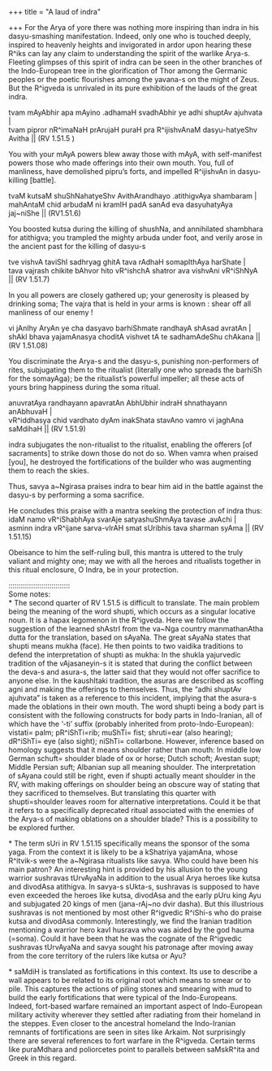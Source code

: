 +++
title = "A laud of indra"

+++
For the Arya of yore there was nothing more inspiring than indra in his
dasyu-smashing manifestation. Indeed, only one who is touched deeply,
inspired to heavenly heights and invigorated in ardor upon hearing these
R^iks can lay any claim to understanding the spirit of the warlike
Arya-s. Fleeting glimpses of this spirit of indra can be seen in the
other branches of the Indo-European tree in the glorification of Thor
among the Germanic peoples or the poetic flourishes among the yavana-s
on the might of Zeus. But the R^igveda is unrivaled in its pure
exhibition of the lauds of the great indra.

tvam mAyAbhir apa mAyino .adhamaH svadhAbhir ye adhi shuptAv ajuhvata
|  
tvam pipror nR^imaNaH prArujaH puraH pra R^ijishvAnaM dasyu-hatyeShv
Avitha || (RV 1.51.5 )

You with your mAyA powers blew away those with mAyA, with self-manifest
powers those who made offerings into their own mouth. You, full of
manliness, have demolished pipru’s forts, and impelled R^ijishvAn in
dasyu-killing \[battle\].

tvaM kutsaM shuShNahatyeShv AvithArandhayo .atithigvAya shambaram |  
mahAntaM chid arbudaM ni kramIH padA sanAd eva dasyuhatyAya jaj\~niShe
|| (RV1.51.6)

You boosted kutsa during the killing of shushNa, and annihilated
shambhara for atithigva; you trampled the mighty arbuda under foot, and
verily arose in the ancient past for the killing of dasyu-s

tve vishvA taviShI sadhryag ghitA tava rAdhaH somapIthAya harShate |  
tava vajrash chikite bAhvor hito vR^ishchA shatror ava vishvAni
vR^iShNyA || (RV 1.51.7)

In you all powers are closely gathered up; your generosity is pleased by
drinking soma; The vajra that is held in your arms is known : shear off
all manliness of our enemy \!

vi jAnIhy AryAn ye cha dasyavo barhiShmate randhayA shAsad avratAn |  
shAkI bhava yajamAnasya choditA vishvet tA te sadhamAdeShu chAkana ||
(RV 1.51.08)

You discriminate the Arya-s and the dasyu-s, punishing non-performers of
rites, subjugating them to the ritualist (literally one who spreads the
barhiSh for the somayAga); be the ritualist’s powerful impeller; all
these acts of yours bring happiness during the soma ritual.

anuvratAya randhayann apavratAn AbhUbhir indraH shnathayann anAbhuvaH
|  
vR^iddhasya chid vardhato dyAm inakShata stavAno vamro vi jaghAna
saMdihaH || (RV 1.51.9)

indra subjugates the non-ritualist to the ritualist, enabling the
offerers \[of sacraments\] to strike down those do not do so. When vamra
when praised \[you\], he destroyed the fortifications of the builder who
was augmenting them to reach the skies.

Thus, savya a\~Ngirasa praises indra to bear him aid in the battle
against the dasyu-s by performing a soma sacrifice.

He concludes this praise with a mantra seeking the protection of indra
thus:  
idaM namo vR^iShabhAya svarAje satyashuShmAya tavase .avAchi |  
asminn indra vR^ijane sarva-vIrAH smat sUribhis tava sharman syAma ||
(RV 1.51.15)

Obeisance to him the self-ruling bull, this mantra is uttered to the
truly valiant and mighty one; may we with all the heroes and ritualists
together in this ritual enclosure, O Indra, be in your protection.

::::::::::::::::::::::::::::::  
Some notes:  
\* The second quarter of RV 1.51.5 is difficult to translate. The main
problem being the meaning of the word shupti, which occurs as a singular
locative noun. It is a hapax legomenon in the R^igveda. Here we follow
the suggestion of the learned shAstrI from the va\~Nga country
manmathanAtha dutta for the translation, based on sAyaNa. The great
sAyaNa states that shupti means mukha (face). He then points to two
vaidika traditions to defend the interpretation of shupti as mukha: In
the shukla yajurvedic tradition of the vAjasaneyin-s it is stated that
during the conflict between the deva-s and asura-s, the latter said that
they would not offer sacrifice to anyone else. In the kaushItaki
tradition, the asuras are described as scoffing agni and making the
offerings to themselves. Thus, the “adhi shuptAv ajuhvata” is taken as a
reference to this incident, implying that the asura-s made the oblations
in their own mouth. The word shupti being a body part is consistent with
the following constructs for body parts in Indo-Iranian, all of which
have the ‘-ti’ suffix (probably inherited from proto-Indo-European):
vistati= palm; pR^iShTi=rib; muShTi= fist; shruti=ear (also hearing);
dR^iShTi= eye (also sight); niShTi= collarbone. However, inference based
on homology suggests that it means shoulder rather than mouth: In middle
low German schuft= shoulder blade of ox or horse; Dutch schoft; Avestan
supt; Middle Persian suft; Albanian sup all meaning shoulder. The
interpretation of sAyana could still be right, even if shupti actually
meant shoulder in the RV, with making offerings on shoulder being an
obscure way of stating that they sacrificed to themselves. But
translating this quarter with shupti=shoulder leaves room for
alternative interpretations. Could it be that it refers to a
specifically deprecated ritual associated with the enemies of the Arya-s
of making oblations on a shoulder blade? This is a possibility to be
explored further.

\* The term sUri in RV 1.51.15 specifically means the sponsor of the
soma yaga. From the context it is likely to be a kShatriya yajamAna,
whose R^itvik-s were the a\~Ngirasa ritualists like savya. Who could
have been his main patron? An interesting hint is provided by his
allusion to the young warrior sushravas tUrvAyaNa in addition to the
usual Arya heroes like kutsa and divodAsa atithigva. In savya-s sUkta-s,
sushravas is supposed to have even exceeded the heroes like kutsa,
divodAsa and the early pUru king Ayu and subjugated 20 kings of men
(jana-rAj\~no dvir dasha). But this illustrious sushravas is not
mentioned by most other R^igvedic R^iShi-s who do praise kutsa and
divodAsa commonly. Interestingly, we find the Iranian tradition
mentioning a warrior hero kavI husrava who was aided by the god hauma
(=soma). Could it have been that he was the cognate of the R^igvedic
sushravas tUrvAyaNa and savya sought his patronage after moving away
from the core territory of the rulers like kutsa or Ayu?

\* saMdiH is translated as fortifications in this context. Its use to
describe a wall appears to be related to its original root which means
to smear or to pile. This captures the actions of piling stones and
smearing with mud to build the early fortifications that were typical of
the Indo-Europeans. Indeed, fort-based warfare remained an important
aspect of Indo-European military activity wherever they settled after
radiating from their homeland in the steppes. Even closer to the
ancestral homeland the Indo-Iranian remnants of fortifications are seen
in sites like Arkaim. Not surprisingly there are several references to
fort warfare in the R^igveda. Certain terms like puraMdhara and
poliorcetes point to parallels between saMskR^ita and Greek in this
regard.
